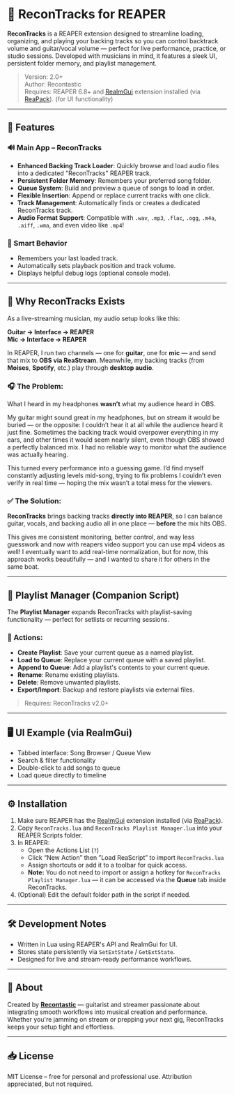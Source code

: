 # 🎸 ReconTracks for REAPER

**ReconTracks** is a REAPER extension designed to streamline loading, organizing, and playing your backing tracks so you can control backtrack volume and guitar/vocal volume — perfect for live performance, practice, or studio sessions. Developed with musicians in mind, it features a sleek UI, persistent folder memory, and playlist management.

> Version: 2.0+  
> Author: Recontastic  
> Requires: REAPER 6.8+ and [ReaImGui](https://github.com/cfillion/reaimgui) extension installed (via [ReaPack](https://reapack.com/)). (for UI functionality)
---

## 🚀 Features

### 🔊 Main App – ReconTracks

- **Enhanced Backing Track Loader**: Quickly browse and load audio files into a dedicated "ReconTracks" REAPER track.
- **Persistent Folder Memory**: Remembers your preferred song folder.
- **Queue System**: Build and preview a queue of songs to load in order.
- **Flexible Insertion**: Append or replace current tracks with one click.
- **Track Management**: Automatically finds or creates a dedicated ReconTracks track.
- **Audio Format Support**: Compatible with `.wav`, `.mp3`, `.flac`, `.ogg`, `.m4a`, `.aiff`, `.wma`, and even video like `.mp4`!

### 🧠 Smart Behavior

- Remembers your last loaded track.
- Automatically sets playback position and track volume.
- Displays helpful debug logs (optional console mode).

---

## 🎤 Why ReconTracks Exists

As a live-streaming musician, my audio setup looks like this:

**Guitar → Interface → REAPER**  
**Mic → Interface → REAPER**

In REAPER, I run two channels — one for **guitar**, one for **mic** — and send that mix to **OBS via ReaStream**. Meanwhile, my backing tracks (from **Moises**, **Spotify**, etc.) play through **desktop audio**.

### 🎧 The Problem:
What I heard in my headphones **wasn’t** what my audience heard in OBS.

My guitar might sound great in my headphones, but on stream it would be buried — or the opposite: I couldn’t hear it at all while the audience heard it just fine. Sometimes the backing track would overpower everything in my ears, and other times it would seem nearly silent, even though OBS showed a perfectly balanced mix. I had no reliable way to monitor what the audience was actually hearing.

This turned every performance into a guessing game. I’d find myself constantly adjusting levels mid-song, trying to fix problems I couldn’t even verify in real time — hoping the mix wasn’t a total mess for the viewers.

### ✅ The Solution:
**ReconTracks** brings backing tracks **directly into REAPER**, so I can balance guitar, vocals, and backing audio all in one place — **before** the mix hits OBS.

This gives me consistent monitoring, better control, and way less guesswork and now with reapers video support you can use mp4 videos as well! I eventually want to add real-time normalization, but for now, this approach works beautifully — and I wanted to share it for others in the same boat.

---

## 📂 Playlist Manager (Companion Script)

The **Playlist Manager** expands ReconTracks with playlist-saving functionality — perfect for setlists or recurring sessions.

### 📜 Actions:

- **Create Playlist**: Save your current queue as a named playlist.
- **Load to Queue**: Replace your current queue with a saved playlist.
- **Append to Queue**: Add a playlist's contents to your current queue.
- **Rename**: Rename existing playlists.
- **Delete**: Remove unwanted playlists.
- **Export/Import**: Backup and restore playlists via external files.

> Requires: ReconTracks v2.0+

---

## 🖥 UI Example (via ReaImGui)

- Tabbed interface: Song Browser / Queue View
- Search & filter functionality
- Double-click to add songs to queue
- Load queue directly to timeline

---

## ⚙️ Installation

1. Make sure REAPER has the [ReaImGui](https://github.com/cfillion/reaimgui) extension installed (via [ReaPack](https://reapack.com/)).
2. Copy `ReconTracks.lua` and `ReconTracks Playlist Manager.lua` into your REAPER Scripts folder.
3. In REAPER:
    - Open the Actions List (`?`)
    - Click “New Action” then ”Load ReaScript” to import `ReconTracks.lua`
    - Assign shortcuts or add it to a toolbar for quick access.
    - **Note:** You do not need to import or assign a hotkey for `ReconTracks Playlist Manager.lua` — it can be accessed via the **Queue** tab inside ReconTracks.
4. (Optional) Edit the default folder path in the script if needed.

---

## 🛠 Development Notes

- Written in Lua using REAPER's API and ReaImGui for UI.
- Stores state persistently via `SetExtState` / `GetExtState`.
- Designed for live and stream-ready performance workflows.

---

## 🤘 About

Created by **[Recontastic](https://twitch.tv/recontastic)** — guitarist and streamer passionate about integrating smooth workflows into musical creation and performance. Whether you're jamming on stream or prepping your next gig, ReconTracks keeps your setup tight and effortless.

---

## 📥 License

MIT License – free for personal and professional use. Attribution appreciated, but not required.
